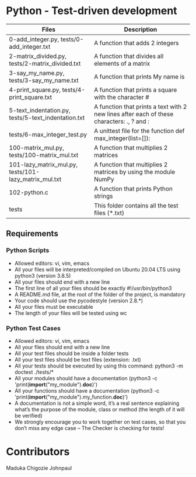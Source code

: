 # Python - Test-driven development

| Files                                     | Description                     |
| ----------------------------------------- | ------------------------------- |
| 0-add_integer.py, tests/0-add_integer.txt | A function that adds 2 integers |
| 2-matrix_divided.py, tests/2-matrix_divided.txt | A function that divides all elements of a matrix |
| 3-say_my_name.py, tests/3-say_my_name.txt | A function that prints My name is <first name> <last name> |
| 4-print_square.py, tests/4-print_square.txt | A function that prints a square with the character # |
| 5-text_indentation.py, tests/5-text_indentation.txt | A function that prints a text with 2 new lines after each of these characters: ., ? and : |
| tests/6-max_integer_test.py | A unittest file for the function def max_integer(list=[]): |
| 100-matrix_mul.py, tests/100-matrix_mul.txt | A function that multiplies 2 matrices |
| 101-lazy_matrix_mul.py, tests/101-lazy_matrix_mul.txt | A function that multiplies 2 matrices by using the module NumPy |
| 102-python.c | A function that prints Python strings |
| tests | This folder contains all the test files (*.txt) |

## Requirements

### Python Scripts
- Allowed editors: vi, vim, emacs
- All your files will be interpreted/compiled on Ubuntu 20.04 LTS using python3 (version 3.8.5)
- All your files should end with a new line
- The first line of all your files should be exactly #!/usr/bin/python3
- A README.md file, at the root of the folder of the project, is mandatory
- Your code should use the pycodestyle (version 2.8.*)
- All your files must be executable
- The length of your files will be tested using wc

### Python Test Cases
- Allowed editors: vi, vim, emacs
- All your files should end with a new line
- All your test files should be inside a folder tests
- All your test files should be text files (extension: .txt)
- All your tests should be executed by using this command: python3 -m doctest ./tests/*
- All your modules should have a documentation (python3 -c 'print(__import__("my_module").__doc__)')
- All your functions should have a documentation (python3 -c 'print(__import__("my_module").my_function.__doc__)')
- A documentation is not a simple word, it’s a real sentence explaining what’s the purpose of the module, class or method (the length of it will be verified)
- We strongly encourage you to work together on test cases, so that you don’t miss any edge case – The Checker is checking for tests!

# Contributors
Maduka Chigozie Johnpaul
